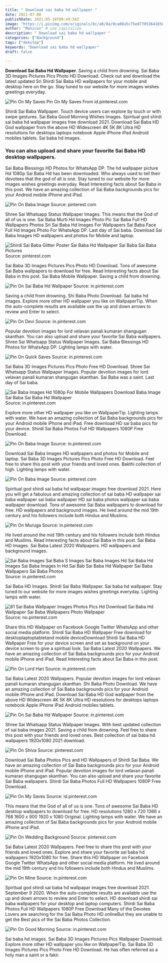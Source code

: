 ```yaml
---
title: " Download sai baba hd wallpaper "
date: 2021-07-08
publishDate: 2021-05-10T00:49:56Z
image: "https://i.pinimg.com/originals/8c/a0/8a/8ca08a5c75e8770536416502664f5665.png"
author: "Manicus" # use capitalize
description: " Download sai baba hd wallpaper "
categories: ["Background"]
tags: ["dekstop"]
keywords: "Download sai baba hd wallpaper"
draft: false

---
```



**Download Sai Baba Hd Wallpaper**. Saving a child from drowning. Sai Baba 3D Images Pictures Pics Photo HD Download. Check out and download the latest updated Sri Shirdi Sai Baba HD wallpapers for your mobile and desktop here on the go. Stay tuned to our website for more images wishes greetings everyday.

![Pin On My Saves](https://i.pinimg.com/originals/f4/02/80/f40280de03b2de7309ac27d9ab86945c.jpg "Pin On My Saves")
Pin On My Saves From id.pinterest.com


Shirdi Sai Baba Wallpaper. Touch device users can explore by touch or with swipe gestures. Sai Baba Good Morning Wishes Images. Spiritual god shirdi sai baba hd wallpapar images free download 2021. Download Sai Baba HD God wallpaper from the above HD Widescreen 4K 5K 8K Ultra HD resolutions for desktops laptops notebook Apple iPhone iPad Android mobiles tablets. Sai baba hd images.

### You can also upload and share your favorite Sai Baba HD desktop wallpapers.

Sai Baba Blessings HD Photos for WhatsApp DP. The hd wallpaper picture Hd 1080p Sai Baba Hd has been downloaded. Who always used to tell their devotees that the god of all is one. Stay tuned to our website for more images wishes greetings everyday. Read Interesting facts about Sai Baba in this post. We have an amazing collection of Sai Baba backgrounds pics for your Android mobile iPhone and iPad.


![Pin On Baba Image](https://i.pinimg.com/564x/0b/ff/1e/0bff1ef1e0fb3c87759914a14c9bfc95.jpg "Pin On Baba Image")
Source: pinterest.com

Shree Sai Whatsapp Status Wallpaper Images. This means that the God of all of us is one. Sai Baba Murti Hd Images Photo Pic Sai Baba Full HD Wallpapers Photos Sri Sai Baba Hd Images For Wallpapers Sai Baba Face Full Hd Images Photo For WhatsApp DP. Last day of Sai baba. Download Sai Baba Images HD wallpapers and photos for Mobile and laptop.

![Shirdi Sai Baba Glitter Poster Sai Baba Hd Wallpaper Sai Baba Sai Baba Pictures](https://i.pinimg.com/564x/7d/3a/47/7d3a471c24668d821c66a958c3e5e660.jpg "Shirdi Sai Baba Glitter Poster Sai Baba Hd Wallpaper Sai Baba Sai Baba Pictures")
Source: pinterest.com

Sai Baba 3D Images Pictures Pics Photo HD Download. Tons of awesome Sai Baba wallpapers to download for free. Read Interesting facts about Sai Baba in this post. Sai Baba Mobile Wallpaper. Saving a child from drowning.

![Pin On Sai Baba Hd Wallpaper](https://i.pinimg.com/736x/a4/a1/36/a4a1368fa5c98b58c75f8f03d5ef28cf.jpg "Pin On Sai Baba Hd Wallpaper")
Source: in.pinterest.com

Saving a child from drowning. Shi Baba Photo Download. Sai baba hd images. Explore more other HD wallpaper you like on WallpaperTip. When the auto-complete results are available use the up and down arrows to review and Enter to select.

![Pin On Devi](https://i.pinimg.com/564x/b6/a3/35/b6a335862f0ae940310e9c86494f1b1d.jpg "Pin On Devi")
Source: in.pinterest.com

Popular devotion images for lord velavan panali kumaran shangugan skanthan. You can also upload and share your favorite Sai Baba wallpapers. Shree Sai Whatsapp Status Wallpaper Images. Sai Baba Blessings HD Photos for WhatsApp DP. Lighting lamps with water.

![Pin On Quick Saves](https://i.pinimg.com/736x/c9/1f/6a/c91f6a48ba4724e28ba4cd269ee06a94.jpg "Pin On Quick Saves")
Source: in.pinterest.com

Sai Baba 3D Images Pictures Pics Photo Free HD Download. Shree Sai Whatsapp Status Wallpaper Images. Popular devotion images for lord velavan panali kumaran shangugan skanthan. Sai Baba was a saint. Last day of Sai baba.

![Sai Baba Images Hd 1080p For Mobile Wallpapers Download Baba Image Sai Baba Sai Baba Hd Wallpaper](https://i.pinimg.com/originals/f9/29/ad/f929ad3bd8d6edeeb210436e2612e0a8.jpg "Sai Baba Images Hd 1080p For Mobile Wallpapers Download Baba Image Sai Baba Sai Baba Hd Wallpaper")
Source: in.pinterest.com

Explore more other HD wallpaper you like on WallpaperTip. Lighting lamps with water. We have an amazing collection of Sai Baba backgrounds pics for your Android mobile iPhone and iPad. Free download HD sai baba pics for your device. Shirdi Sai Baba Photos Full HD Wallpapers 1080P Free Download.

![Pin On Baba Image](https://i.pinimg.com/originals/e2/cb/e7/e2cbe78668986c464da1059fa9171884.gif "Pin On Baba Image")
Source: in.pinterest.com

Download Sai Baba Images HD wallpapers and photos for Mobile and laptop. Sai Baba 3D Images Pictures Pics Photo Free HD Download. Feel free to share this post with your friends and loved ones. Bakthi collection of high. Lighting lamps with water.

![Pin On Baba Image](https://i.pinimg.com/originals/4a/d0/7c/4ad07c061f23538a119eb367355568f8.gif "Pin On Baba Image")
Source: pinterest.com

Spiritual god shirdi sai baba hd wallpapar images free download 2021. Here you will get a fabulous and amazing collection of sai baba HD wallpaper sai baba wallpaper sai baba wallpaper HD sai baba photos wallpaper sai baba wallpaper download. Tons of awesome Sai Baba wallpapers to download for free. HD wallpapers and background images. He lived around the mid 19th century and his followers include both Hindus and Muslims.

![Pin On Muruga](https://i.pinimg.com/474x/a0/50/63/a05063409582cba5493994ac4c1f9097.jpg "Pin On Muruga")
Source: in.pinterest.com

He lived around the mid 19th century and his followers include both Hindus and Muslims. Read Interesting facts about Sai Baba in this post. Sai Baba HD Images. Sai Baba Latest 2020 Wallpapers. HD wallpapers and background images.

![Sai Baba Images Sai Baba S Images Sai Baba Images Hd Sai Baba Hd Images Sai Baba Images In Hd Sai Bab Sai Baba Hd Wallpaper Sai Baba Wallpapers Sai Baba Photos](https://i.pinimg.com/564x/0a/fb/04/0afb0450f6a58c29a3db8516fa938364.jpg "Sai Baba Images Sai Baba S Images Sai Baba Images Hd Sai Baba Hd Images Sai Baba Images In Hd Sai Bab Sai Baba Hd Wallpaper Sai Baba Wallpapers Sai Baba Photos")
Source: in.pinterest.com

Sai Baba HD Images. Shirdi Sai Baba Wallpaper. Sai baba hd wallpaper. Stay tuned to our website for more images wishes greetings everyday. Lighting lamps with water.

![81 Sai Baba Wallpaper Images Photos Pics Hd Download Sai Baba Hd Wallpaper Sai Baba Wallpapers Photo Wallpaper](https://i.pinimg.com/originals/e2/c0/03/e2c00323b6f8a4b8e5edc8e9ed32ba91.jpg "81 Sai Baba Wallpaper Images Photos Pics Hd Download Sai Baba Hd Wallpaper Sai Baba Wallpapers Photo Wallpaper")
Source: no.pinterest.com

Share this HD Wallpaper on Facebook Google Twitter WhatsApp and other social media platform. Shirdi Sai Baba HD Wallpaper Free download for desktoplaptoptabletand mobile deviceDownload Shirdi Sai Baba HD Wallpaper Free for your device screen and set as background on your device screen to give a spiritual look. Sai Baba Latest 2020 Wallpapers. We have an amazing collection of Sai Baba backgrounds pics for your Android mobile iPhone and iPad. Read Interesting facts about Sai Baba in this post.

![Pin On Lord Hari](https://i.pinimg.com/originals/78/ef/db/78efdb56cbb86f0be45b11acd7b8fe1a.png "Pin On Lord Hari")
Source: in.pinterest.com

Sai Baba Latest 2020 Wallpapers. Popular devotion images for lord velavan panali kumaran shangugan skanthan. Shi Baba Photo Download. We have an amazing collection of Sai Baba backgrounds pics for your Android mobile iPhone and iPad. Download Sai Baba HD God wallpaper from the above HD Widescreen 4K 5K 8K Ultra HD resolutions for desktops laptops notebook Apple iPhone iPad Android mobiles tablets.

![Pin On Sai Baba Hd Wallpaper](https://i.pinimg.com/originals/0e/c8/60/0ec860ad132ad3742d20c2b09a224712.png "Pin On Sai Baba Hd Wallpaper")
Source: in.pinterest.com

Shree Sai Whatsapp Status Wallpaper Images. With best updated collection of sai baba images 2021. Saving a child from drowning. Feel free to share this post with your friends and loved ones. Best collection of sai baba hd wallpapers 1920x1080 2021 download.

![Pin On Shiva](https://i.pinimg.com/474x/65/dd/22/65dd22cbaa3bfb671507380aeeb82369.jpg "Pin On Shiva")
Source: pinterest.com

Download Sai Baba Photos Pics and HD Wallpapers of Shirdi Sai Baba. We have an amazing collection of Sai Baba backgrounds pics for your Android mobile iPhone and iPad. Popular devotion images for lord velavan panali kumaran shangugan skanthan. You can also upload and share your favorite Sai Baba wallpapers. Shirdi Sai Baba Photos Full HD Wallpapers 1080P Free Download.

![Pin On My Saves](https://i.pinimg.com/originals/f4/02/80/f40280de03b2de7309ac27d9ab86945c.jpg "Pin On My Saves")
Source: id.pinterest.com

This means that the God of all of us is one. Tons of awesome Sai Baba HD desktop wallpapers to download for free. HD resolutions 1280 x 720 1366 x 768 1600 x 900 1920 x 1080 Original. Lighting lamps with water. We have an amazing collection of Sai Baba backgrounds pics for your Android mobile iPhone and iPad.

![Pin On Wedding Background](https://i.pinimg.com/564x/a0/35/99/a03599462c91170dae493d25250b0283.jpg "Pin On Wedding Background")
Source: pinterest.com

Sai Baba Latest 2020 Wallpapers. Feel free to share this post with your friends and loved ones. Explore and share your favorite sai baba hd wallpapers 1920x1080 for free. Share this HD Wallpaper on Facebook Google Twitter WhatsApp and other social media platform. He lived around the mid 19th century and his followers include both Hindus and Muslims.

![Pin On Mine](https://i.pinimg.com/474x/d3/91/1f/d3911ffd02da7e389eb7e2bfd77965c8.jpg "Pin On Mine")
Source: in.pinterest.com

Spiritual god shirdi sai baba hd wallpapar images free download 2021. September 9 2020. When the auto-complete results are available use the up and down arrows to review and Enter to select. HD download shirdi sai baba wallpapers for your desktop and laptop computers. Shirdi Sai Baba Photos Full HD Wallpapers 1080P Free Download Many of the Devotee Lovers are searching for the Sai Baba Photo HD onlineBut they are unable to get the Best pics of the Sai Baba Photos Collection.

![Pin On Good Morning](https://i.pinimg.com/originals/8c/a0/8a/8ca08a5c75e8770536416502664f5665.png "Pin On Good Morning")
Source: in.pinterest.com

Sai baba hd images. Sai Baba 3D Images Pictures Pics Wallpaper Download. Explore more other HD wallpaper you like on WallpaperTip. Sai Baba 3D Images Pictures Pics Photo Free HD Download. He has often referred as a holy man a saint or a fakir.

